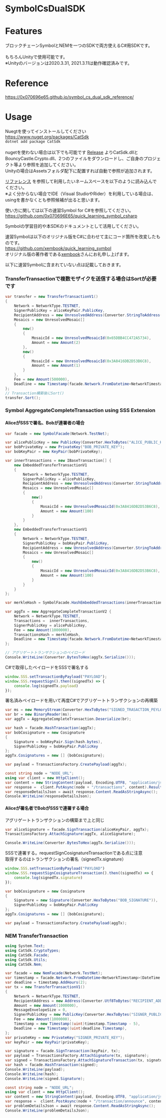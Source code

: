# SymbolCsDualSDK
# Features
ブロックチェーンSymbolとNEMを一つのSDKで両方使えるC#用SDKです。<br>
<br>
もちろんUnityで使用可能です。<br>
※Unityのバージョンは2020.3.31, 2021.3.11は動作確認済みです。

# Reference
https://0x070696e65.github.io/symbol_cs_dual_sdk_reference/

# Usage
Nuegtを使ってインストールしてください<br>
https://www.nuget.org/packages/CatSdk<br>
`dotnet add package CatSdk`<br>
<br>
nugetを使わない場合は以下でも可能です
[Release](https://github.com/0x070696E65/symbol_cs_dual_sdk/releases) 
よりCatSdk.dllとBouncyCastle.Crypto.dll、2つのファイルをダウンロードし、ご自身のプロジェクト等より参照を追加してください。<br>
Unityの場合はAssetsフォルダ配下に配置すれば自動で参照が追加されます。

[リファレンス](https://0x070696e65.github.io/symbol_cs_dual_sdk_reference/) を参照して利用したいネームスペースを以下のように読み込んでください。<br>
※よく分からない場合でIDE（Visual StudioやRider）を利用している場合は、usingを書かなくとも参照候補が出ると思います。

使い方に関しては以下の速習Symbol for C#を参照してください。<br>
https://github.com/0x070696E65/quick_learning_symbol_csharp

Symbolの学習目的や本SDKのドキュメントとして活用してください。

速習Symbolは以下のオリジナル版をC#に合わせて主にコード箇所を改変したものです。<br>
https://github.com/xembook/quick_learning_symbol<br>
オリジナル版の著作者である<a href="https://github.com/xembook" target="_blank">xembook</a>さんにお礼申し上げます。

以下に速習Symbolに含まれていない点は記載しておきます。

### TransferTransactionで複数モザイクを送信する場合はSortが必要です
```c#
var transfer = new TransferTransactionV1()
{
    Network = NetworkType.TESTNET,
    SignerPublicKey = aliceKeyPair.PublicKey,
    RecipientAddress = new UnresolvedAddress(Converter.StringToAddress("ADDRESS")),
    Mosaics = new UnresolvedMosaic[]
    {
        new()
        {
            MosaicId = new UnresolvedMosaicId(0x65DBB4CC472A5734),
            Amount = new Amount(2)
        },
        new()
        {
            MosaicId = new UnresolvedMosaicId(0x3A8416DB2D53B6C8),
            Amount = new Amount(1)
        }
    },
    Fee = new Amount(500000),
    Deadline = new Timestamp(facade.Network.FromDatetime<NetworkTimestamp>(DateTime.UtcNow).AddHours(2).Timestamp),
};
// Transaction構築後にSort()
transfer.Sort();
```
### Symbol AggregateCompleteTransaction using SSS Extension
#### AliceがSSSで署名、Bobが連署者の場合
```c#
var facade = new SymbolFacade(Network.TestNet);

var alicePublicKey = new PublicKey(Converter.HexToBytes("ALICE_PUBLIC_KEY"));
var bobPrivateKey = new PrivateKey("BOB_PRIVATE_KEY");
var bobKeyPair = new KeyPair(bobPrivateKey);

var innerTransactions = new IBaseTransaction[] {
    new EmbeddedTransferTransactionV1
    {
        Network = NetworkType.TESTNET,
        SignerPublicKey = alicePublicKey,
        RecipientAddress = new UnresolvedAddress(Converter.StringToAddress("BOB_ADDRESS")),
        Mosaics = new UnresolvedMosaic[]
        {
            new()
            {
                MosaicId = new UnresolvedMosaicId(0x3A8416DB2D53B6C8),
                Amount = new Amount(100)
            }
        }
    }, 
    new EmbeddedTransferTransactionV1
    {
        Network = NetworkType.TESTNET,
        SignerPublicKey = bobKeyPair.PublicKey,
        RecipientAddress = new UnresolvedAddress(Converter.StringToAddress("ALICE_ADDRESS")),
        Mosaics = new UnresolvedMosaic[]
        {
            new()
            {
                MosaicId = new UnresolvedMosaicId(0x3A8416DB2D53B6C8),
                Amount = new Amount(100)
            }
        }
    }
};

var merkleHash = SymbolFacade.HashEmbeddedTransactions(innerTransactions);

var aggTx = new AggregateCompleteTransactionV2 {
    Network = NetworkType.TESTNET,
    Transactions = 	innerTransactions,
    SignerPublicKey = alicePublicKey,
    Fee = new Amount(1000000),
    TransactionsHash = merkleHash,
    Deadline = new Timestamp(facade.Network.FromDatetime<NetworkTimestamp>(DateTime.UtcNow).AddHours(2).Timestamp),
};

// アグリゲートトランザクションのペイロード
Console.WriteLine(Converter.BytesToHex(aggTx.Serialize()));
```

C#で取得したペイロードをSSSで署名する
```javascript
window.SSS.setTransactionByPayload("PAYLOAD");
window.SSS.requestSign().then((signedTx) => {
    console.log(signedTx.payload)
});
```

署名済みペイロードを用いて再度C#でアグリゲートトランザクションの再構築
```c#
var ms = new MemoryStream(Converter.HexToBytes("SIGNED_TRASACTION_PEYLOAD"));
var br = new BinaryReader(ms);
var aggTx = AggregateCompleteTransaction.Deserialize(br);

var hash = facade.HashTransaction(aggTx);
var bobCosignature = new Cosignature
{
    Signature = bobKeyPair.Sign(hash.bytes),
    SignerPublicKey = bobKeyPair.PublicKey
};
aggTx.Cosignatures = new [] {bobCosignature};

var payload = TransactionsFactory.CreatePayload(aggTx);

const string node = "NODE_URL";
using var client = new HttpClient();
var content = new StringContent(payload, Encoding.UTF8, "application/json");
var response =  client.PutAsync(node + "/transactions", content).Result;
var responseDetailsJson = await response.Content.ReadAsStringAsync();
Console.WriteLine(responseDetailsJson);
```

#### Aliceが署名者でBobがSSSで連署する場合
アグリゲートトランザクションの構築まで上と同じ
```c#
var aliceSignature = facade.SignTransaction(aliceKeyPair, aggTx);
TransactionsFactory.AttachSignature(aggTx, aliceSignature);

Console.WriteLine(Converter.BytesToHex(aggTx.Serialize()));
```

SSSで連署する。requestSignCosignatureTransactionである点に注意<br>
取得するのはトランザクションの署名（signedTx.signature）
```javascript
window.SSS.setTransactionByPayload("PAYLOAD")
window.SSS.requestSignCosignatureTransaction().then((signedTx) => {
    console.log(signedTx.signature)
});
```

```c#
var bobCosignature = new Cosignature
{
    Signature = new Signature(Converter.HexToBytes("BOB_SIGNATURE")),
    SignerPublicKey = bobKeyPair.PublicKey
};
aggTx.Cosignatures = new [] {bobCosignature};

var payload = TransactionsFactory.CreatePayload(aggTx);
```

### NEM TransferTransaction

```c#
using System.Text;
using CatSdk.CryptoTypes;
using CatSdk.Facade;
using CatSdk.Utils;
using CatSdk.Nem;

var facade = new NemFacade(Network.TestNet);
var timestamp = facade.Network.FromDatetime<NetworkTimestamp>(DateTime.UtcNow);
var deadline = timestamp.AddHours(2);
var tx = new TransferTransactionV1()
{
    Network = NetworkType.TESTNET,
    RecipientAddress = new Address(Converter.Utf8ToBytes("RECIPIENT_ADDRESS")),
    Amount = new Amount(1000000),
    MessageEnvelopeSize = 0,
    SignerPublicKey = new PublicKey(Converter.HexToBytes("SIGNER_PUBLIC_KEY")),
    Fee = new Amount(1000000),
    Timestamp = new Timestamp((uint)timestamp.Timestamp - 5),
    Deadline = new Timestamp((uint)deadline.Timestamp),
};
var privateKey = new PrivateKey("SIGNER_PRIVATE_KEY");
var keyPair = new KeyPair(privateKey);

var signature = facade.SignTransaction(keyPair, tx);
var payload = TransactionsFactory.AttachSignature(tx, signature);
var signed = TransactionsFactory.AttachSignatureTransaction(tx, signature);
var hash = facade.HashTransaction(signed);
Console.WriteLine(payload);
Console.WriteLine(hash);
Console.WriteLine(signed.Signature);

const string node = "NODE_URL";
using var client = new HttpClient();
var content = new StringContent(payload, Encoding.UTF8, "application/json");
var response =  client.PostAsync(node + "/transaction/announce", content).Result;
var problemDetailsJson = await response.Content.ReadAsStringAsync();
Console.WriteLine(problemDetailsJson);
```
